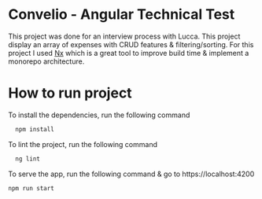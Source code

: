 
# Convelio - Angular Technical Test

This project was done for an interview process with Lucca. This project display an array of expenses with CRUD features & filtering/sorting.
For this project I used [Nx](https://nx.dev/) which is a great tool to improve build time & implement a monorepo architecture.

# How to run project



To install the dependencies, run the following command

```bash
  npm install
```

To lint the project, run the following command

```bash
  ng lint
```

To serve the app, run the following command & go to https://localhost:4200

```bash
npm run start
```



